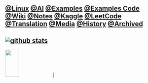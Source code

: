 [@Linux](https://junxnone.github.io/Linux)  [@AI](https://junxnone.github.io/AI)  [@Examples](https://junxnone.github.io/examples)  [@Examples Code](https://nbviewer.jupyter.org/github/junxnone/examples/tree/master/)  [@Wiki](https://junxnone.github.io/wiki)  [@Notes](https://junxnone.github.io/notes)  [@Kaggle](https://junxnone.github.io/Kaggle)  [@LeetCode](https://junxnone.github.io/leetcode) [@Translation](https://junxnone.github.io/Translation)  [@Media](https://junxnone.github.io/Media)  [@History](https://junxnone.github.io/History) [@Archived](./Archived.md)
----
[![github stats](https://github-readme-stats.vercel.app/api?username=junxnone&show_icons=true)](https://github.com/junxnone/)
----
<img src="https://user-images.githubusercontent.com/2216970/75631781-9ec33400-5c30-11ea-8aad-d73417124c7b.png"  width="30%" height="15%"> |
